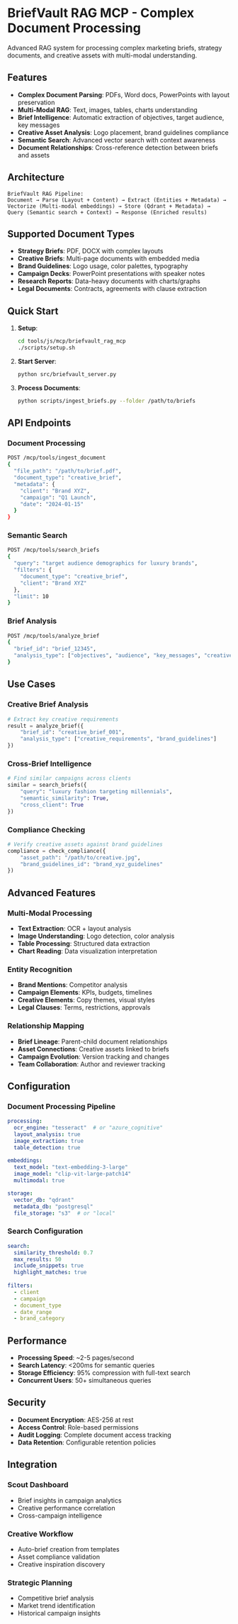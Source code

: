 # BriefVault RAG MCP - Complex Document Processing

Advanced RAG system for processing complex marketing briefs, strategy documents, and creative assets with multi-modal understanding.

## Features

- **Complex Document Parsing**: PDFs, Word docs, PowerPoints with layout preservation
- **Multi-Modal RAG**: Text, images, tables, charts understanding
- **Brief Intelligence**: Automatic extraction of objectives, target audience, key messages
- **Creative Asset Analysis**: Logo placement, brand guidelines compliance
- **Semantic Search**: Advanced vector search with context awareness
- **Document Relationships**: Cross-reference detection between briefs and assets

## Architecture

```
BriefVault RAG Pipeline:
Document → Parse (Layout + Content) → Extract (Entities + Metadata) → 
Vectorize (Multi-modal embeddings) → Store (Qdrant + Metadata) → 
Query (Semantic search + Context) → Response (Enriched results)
```

## Supported Document Types

- **Strategy Briefs**: PDF, DOCX with complex layouts
- **Creative Briefs**: Multi-page documents with embedded media
- **Brand Guidelines**: Logo usage, color palettes, typography
- **Campaign Decks**: PowerPoint presentations with speaker notes
- **Research Reports**: Data-heavy documents with charts/graphs
- **Legal Documents**: Contracts, agreements with clause extraction

## Quick Start

1. **Setup**:
   ```bash
   cd tools/js/mcp/briefvault_rag_mcp
   ./scripts/setup.sh
   ```

2. **Start Server**:
   ```bash
   python src/briefvault_server.py
   ```

3. **Process Documents**:
   ```bash
   python scripts/ingest_briefs.py --folder /path/to/briefs
   ```

## API Endpoints

### Document Processing
```bash
POST /mcp/tools/ingest_document
{
  "file_path": "/path/to/brief.pdf",
  "document_type": "creative_brief",
  "metadata": {
    "client": "Brand XYZ",
    "campaign": "Q1 Launch",
    "date": "2024-01-15"
  }
}
```

### Semantic Search
```bash
POST /mcp/tools/search_briefs
{
  "query": "target audience demographics for luxury brands",
  "filters": {
    "document_type": "creative_brief",
    "client": "Brand XYZ"
  },
  "limit": 10
}
```

### Brief Analysis
```bash
POST /mcp/tools/analyze_brief
{
  "brief_id": "brief_12345",
  "analysis_type": ["objectives", "audience", "key_messages", "creative_requirements"]
}
```

## Use Cases

### Creative Brief Analysis
```python
# Extract key creative requirements
result = analyze_brief({
    "brief_id": "creative_brief_001",
    "analysis_type": ["creative_requirements", "brand_guidelines"]
})
```

### Cross-Brief Intelligence
```python
# Find similar campaigns across clients
similar = search_briefs({
    "query": "luxury fashion targeting millennials",
    "semantic_similarity": True,
    "cross_client": True
})
```

### Compliance Checking
```python
# Verify creative assets against brand guidelines
compliance = check_compliance({
    "asset_path": "/path/to/creative.jpg",
    "brand_guidelines_id": "brand_xyz_guidelines"
})
```

## Advanced Features

### Multi-Modal Processing
- **Text Extraction**: OCR + layout analysis
- **Image Understanding**: Logo detection, color analysis
- **Table Processing**: Structured data extraction
- **Chart Reading**: Data visualization interpretation

### Entity Recognition
- **Brand Mentions**: Competitor analysis
- **Campaign Elements**: KPIs, budgets, timelines
- **Creative Elements**: Copy themes, visual styles
- **Legal Clauses**: Terms, restrictions, approvals

### Relationship Mapping
- **Brief Lineage**: Parent-child document relationships
- **Asset Connections**: Creative assets linked to briefs
- **Campaign Evolution**: Version tracking and changes
- **Team Collaboration**: Author and reviewer tracking

## Configuration

### Document Processing Pipeline
```yaml
processing:
  ocr_engine: "tesseract"  # or "azure_cognitive"
  layout_analysis: true
  image_extraction: true
  table_detection: true
  
embeddings:
  text_model: "text-embedding-3-large"
  image_model: "clip-vit-large-patch14"
  multimodal: true

storage:
  vector_db: "qdrant"
  metadata_db: "postgresql"
  file_storage: "s3"  # or "local"
```

### Search Configuration
```yaml
search:
  similarity_threshold: 0.7
  max_results: 50
  include_snippets: true
  highlight_matches: true
  
filters:
  - client
  - campaign
  - document_type
  - date_range
  - brand_category
```

## Performance

- **Processing Speed**: ~2-5 pages/second
- **Search Latency**: <200ms for semantic queries
- **Storage Efficiency**: 95% compression with full-text search
- **Concurrent Users**: 50+ simultaneous queries

## Security

- **Document Encryption**: AES-256 at rest
- **Access Control**: Role-based permissions
- **Audit Logging**: Complete document access tracking
- **Data Retention**: Configurable retention policies

## Integration

### Scout Dashboard
- Brief insights in campaign analytics
- Creative performance correlation
- Cross-campaign intelligence

### Creative Workflow
- Auto-brief creation from templates
- Asset compliance validation
- Creative inspiration discovery

### Strategic Planning
- Competitive brief analysis
- Market trend identification
- Historical campaign insights